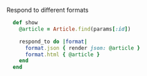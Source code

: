 



Respond to different formats

```ruby
  def show
    @article = Article.find(params[:id])

    respond_to do |format|
      format.json { render json: @article }
      format.html { @article }
    end
  end
```




